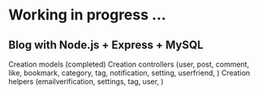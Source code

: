 # Working in progress ...

## Blog with Node.js + Express + MySQL

Creation models (completed)
Creation controllers (user, post, comment, like, bookmark, category, tag, notification, setting, userfriend,  )
Creation helpers (emailverification, settings, tag, user, )